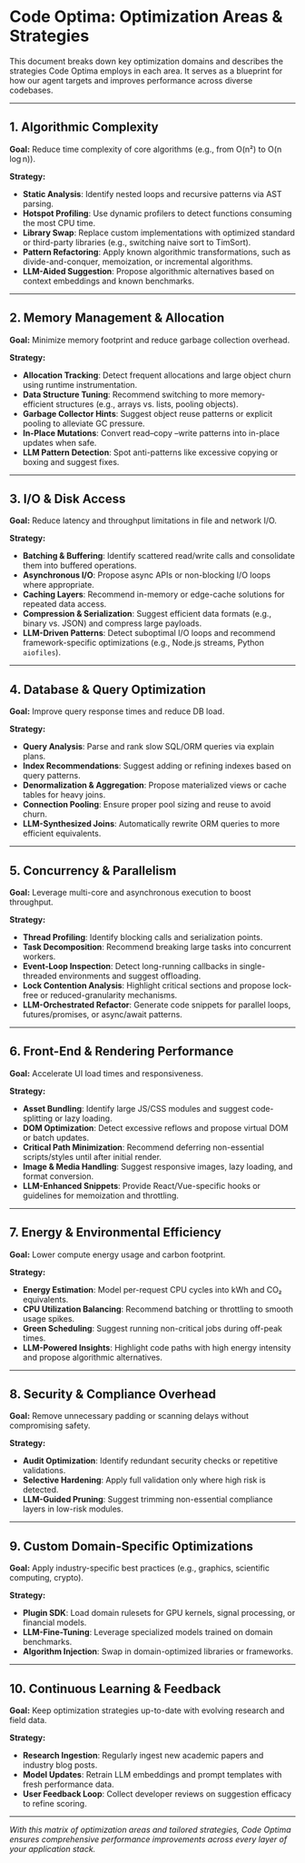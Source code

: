 # Code Optima: Optimization Areas & Strategies

This document breaks down key optimization domains and describes the strategies Code Optima employs in each area. It serves as a blueprint for how our agent targets and improves performance across diverse codebases.

---

## 1. Algorithmic Complexity

**Goal:** Reduce time complexity of core algorithms (e.g., from O(n²) to O(n log n)).

**Strategy:**

* **Static Analysis**: Identify nested loops and recursive patterns via AST parsing.
* **Hotspot Profiling**: Use dynamic profilers to detect functions consuming the most CPU time.
* **Library Swap**: Replace custom implementations with optimized standard or third-party libraries (e.g., switching naive sort to TimSort).
* **Pattern Refactoring**: Apply known algorithmic transformations, such as divide-and-conquer, memoization, or incremental algorithms.
* **LLM-Aided Suggestion**: Propose algorithmic alternatives based on context embeddings and known benchmarks.

---

## 2. Memory Management & Allocation

**Goal:** Minimize memory footprint and reduce garbage collection overhead.

**Strategy:**

* **Allocation Tracking**: Detect frequent allocations and large object churn using runtime instrumentation.
* **Data Structure Tuning**: Recommend switching to more memory-efficient structures (e.g., arrays vs. lists, pooling objects).
* **Garbage Collector Hints**: Suggest object reuse patterns or explicit pooling to alleviate GC pressure.
* **In-Place Mutations**: Convert read–copy –write patterns into in-place updates when safe.
* **LLM Pattern Detection**: Spot anti-patterns like excessive copying or boxing and suggest fixes.

---

## 3. I/O & Disk Access

**Goal:** Reduce latency and throughput limitations in file and network I/O.

**Strategy:**

* **Batching & Buffering**: Identify scattered read/write calls and consolidate them into buffered operations.
* **Asynchronous I/O**: Propose async APIs or non-blocking I/O loops where appropriate.
* **Caching Layers**: Recommend in-memory or edge-cache solutions for repeated data access.
* **Compression & Serialization**: Suggest efficient data formats (e.g., binary vs. JSON) and compress large payloads.
* **LLM-Driven Patterns**: Detect suboptimal I/O loops and recommend framework-specific optimizations (e.g., Node.js streams, Python `aiofiles`).

---

## 4. Database & Query Optimization

**Goal:** Improve query response times and reduce DB load.

**Strategy:**

* **Query Analysis**: Parse and rank slow SQL/ORM queries via explain plans.
* **Index Recommendations**: Suggest adding or refining indexes based on query patterns.
* **Denormalization & Aggregation**: Propose materialized views or cache tables for heavy joins.
* **Connection Pooling**: Ensure proper pool sizing and reuse to avoid churn.
* **LLM-Synthesized Joins**: Automatically rewrite ORM queries to more efficient equivalents.

---

## 5. Concurrency & Parallelism

**Goal:** Leverage multi-core and asynchronous execution to boost throughput.

**Strategy:**

* **Thread Profiling**: Identify blocking calls and serialization points.
* **Task Decomposition**: Recommend breaking large tasks into concurrent workers.
* **Event-Loop Inspection**: Detect long-running callbacks in single-threaded environments and suggest offloading.
* **Lock Contention Analysis**: Highlight critical sections and propose lock-free or reduced-granularity mechanisms.
* **LLM-Orchestrated Refactor**: Generate code snippets for parallel loops, futures/promises, or async/await patterns.

---

## 6. Front-End & Rendering Performance

**Goal:** Accelerate UI load times and responsiveness.

**Strategy:**

* **Asset Bundling**: Identify large JS/CSS modules and suggest code-splitting or lazy loading.
* **DOM Optimization**: Detect excessive reflows and propose virtual DOM or batch updates.
* **Critical Path Minimization**: Recommend deferring non-essential scripts/styles until after initial render.
* **Image & Media Handling**: Suggest responsive images, lazy loading, and format conversion.
* **LLM-Enhanced Snippets**: Provide React/Vue-specific hooks or guidelines for memoization and throttling.

---

## 7. Energy & Environmental Efficiency

**Goal:** Lower compute energy usage and carbon footprint.

**Strategy:**

* **Energy Estimation**: Model per-request CPU cycles into kWh and CO₂ equivalents.
* **CPU Utilization Balancing**: Recommend batching or throttling to smooth usage spikes.
* **Green Scheduling**: Suggest running non-critical jobs during off-peak times.
* **LLM-Powered Insights**: Highlight code paths with high energy intensity and propose algorithmic alternatives.

---

## 8. Security & Compliance Overhead

**Goal:** Remove unnecessary padding or scanning delays without compromising safety.

**Strategy:**

* **Audit Optimization**: Identify redundant security checks or repetitive validations.
* **Selective Hardening**: Apply full validation only where high risk is detected.
* **LLM-Guided Pruning**: Suggest trimming non-essential compliance layers in low-risk modules.

---

## 9. Custom Domain-Specific Optimizations

**Goal:** Apply industry-specific best practices (e.g., graphics, scientific computing, crypto).

**Strategy:**

* **Plugin SDK**: Load domain rulesets for GPU kernels, signal processing, or financial models.
* **LLM-Fine-Tuning**: Leverage specialized models trained on domain benchmarks.
* **Algorithm Injection**: Swap in domain-optimized libraries or frameworks.

---

## 10. Continuous Learning & Feedback

**Goal:** Keep optimization strategies up-to-date with evolving research and field data.

**Strategy:**

* **Research Ingestion**: Regularly ingest new academic papers and industry blog posts.
* **Model Updates**: Retrain LLM embeddings and prompt templates with fresh performance data.
* **User Feedback Loop**: Collect developer reviews on suggestion efficacy to refine scoring.

---

*With this matrix of optimization areas and tailored strategies, Code Optima ensures comprehensive performance improvements across every layer of your application stack.*

